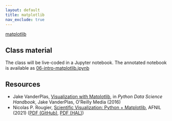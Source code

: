 ```yaml
---
layout: default
title: matplotlib
nav_exclude: true
---
```


[matplotlib](https://matplotlib.org) 


## Class material

The class will be live-coded in a Jupyter notebook. The annotated
notebook is available as
[06-intro-matplotlib.ipynb]({{site.nbviewer.resources}}/06_numpy/06-intro-matplotlib.ipynb)


## Resources

* Jake VanderPlas, [Visualization with
  Matplotlib](https://jakevdp.github.io/PythonDataScienceHandbook/04.00-introduction-to-matplotlib.html),
  in *Python Data Science Handbook*, Jake VanderPlas, O'Reilly Media (2016)
* Nicolas P. Rougier, [Scientific Visualization: Python +
  Matplotlib](https://www.labri.fr/perso/nrougier/scientific-visualization.html), AFNIL
  (2021) ([PDF
  (GitHub)](https://github.com/rougier/scientific-visualization-book/raw/master/pdf/book.pdf),
  [PDF (HAL)](https://hal.inria.fr/hal-03427242/document))



